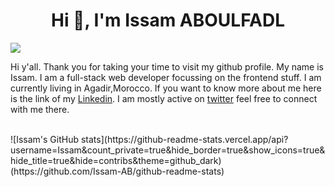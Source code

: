<h1 align="center">Hi 👋, I'm Issam ABOULFADL</h1>

![](https://cdn.dribbble.com/users/2131993/screenshots/4948736/thoughtworks-gif_dribbble.gif)

Hi y'all. Thank you for taking your time to visit my github profile. My name is Issam. I am a full-stack web developer focussing on the frontend stuff. I am currently living in Agadir,Morocco.
If you want to know more about me here is the link of my [Linkedin](https://www.linkedin.com/in/issam-aboulfadl-950004192/). I am mostly active on [twitter](https://twitter.com/Dev_afdl) feel free to connect with me there.

<br/>
<!-- 
[![Issam's GitHub stats](https://github-readme-stats.vercel.app/api?username=Issam-AB&theme=radical&show_icons=true)](https://github.com/Issam-AB/github-readme-stats) -->
![Issam's GitHub stats](https://github-readme-stats.vercel.app/api?username=Issam&count_private=true&hide_border=true&show_icons=true&hide_title=true&hide=contribs&theme=github_dark)(https://github.com/Issam-AB/github-readme-stats)
